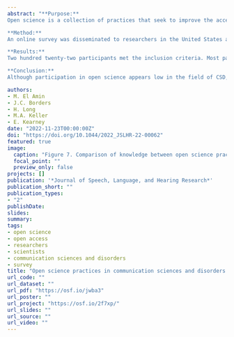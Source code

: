 ```yaml
---
abstract: "**Purpose:**
Open science is a collection of practices that seek to improve the accessibility, transparency, and replicability of science. Although these practices have garnered interest in related fields, it remains unclear whether open science practices have been adopted in the field of communication sciences and disorders (CSD). This study aimed to survey the knowledge, implementation, and perceived benefits and barriers of open science practices in CSD.\n

**Method:** 
An online survey was disseminated to researchers in the United States actively engaged in CSD research. Four-core open science practices were examined: preregistration, self-archiving, gold open access, and open data. Data were analyzed using descriptive statistics and regression models.\n

**Results:** 
Two hundred twenty-two participants met the inclusion criteria. Most participants were doctoral students (38%) or assistant professors (24%) at R1 institutions (58%). Participants reported low knowledge of preregistration and gold open access. There was, however, a high level of desire to learn more for all practices. Implementation of open science practices was also low, most notably for preregistration, gold open access, and open data (< 25%). Predictors of knowledge and participation, as well as perceived barriers to implementation, are discussed.\n

**Conclusion:** 
Although participation in open science appears low in the field of CSD, participants expressed a strong desire to learn more in order to engage in these practices in the future."

authors:
- M. El Amin
- J.C. Borders
- H. Long
- M.A. Keller
- E. Kearney
date: "2022-11-23T00:00:00Z"
doi: "https://doi.org/10.1044/2022_JSLHR-22-00062"
featured: true
image:
  caption: "Figure 7. Comparison of knowledge between open science practices."
  focal_point: ""
  preview_only: false
projects: []
publication: '*Journal of Speech, Language, and Hearing Research*'
publication_short: ""
publication_types:
- "2"
publishDate:
slides: 
summary:
tags:
- open science
- open access
- researchers
- scientists
- communication sciences and disorders
- survey
title: "Open science practices in communication sciences and disorders: A survey"
url_code: ""
url_dataset: ""
url_pdf: "https://osf.io/jwba3"
url_poster: ""
url_project: "https://osf.io/2f7xp/"
url_slides: ""
url_source: ""
url_video: ""
---
```

